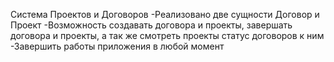Система Проектов и Договоров
-Реализовано две сущности Договор и Проект
-Возможность создавать договора и проекты, завершать договора и проекты, а так же смотреть проекты статус договоров к ним
-Завершить работы приложения в любой момент


